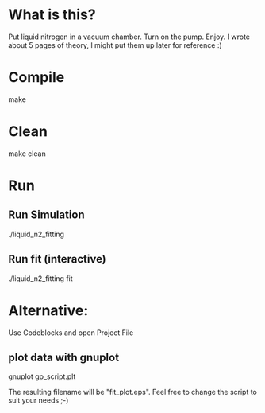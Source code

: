 # What is this?

Put liquid nitrogen in a vacuum chamber. Turn on the pump. Enjoy.
I wrote about 5 pages of theory, I might put them up later for reference :)

# Compile

make

# Clean

make clean

# Run

## Run Simulation

./liquid_n2_fitting

## Run fit (interactive)

./liquid_n2_fitting fit

# Alternative:

Use Codeblocks and open Project File

## plot data with gnuplot

gnuplot gp_script.plt

The resulting filename will be "fit_plot.eps". Feel free to change the script to suit your needs ;-)
